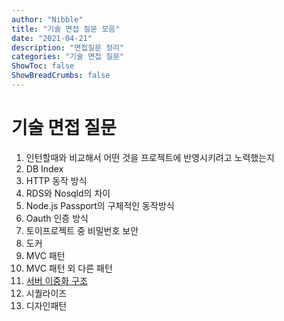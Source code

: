 ```yaml
---
author: "Nibble"
title: "기술 면접 질문 모음"
date: "2021-04-21"
description: "면접질문 정리"
categories: "기술 면접 질문"
ShowToc: false
ShowBreadCrumbs: false
---
```


# 기술 면접 질문
1. 인턴할때와 비교해서 어떤 것을 프로젝트에 반영시키려고 노력했는지
2. DB Index
3. HTTP 동작 방식
4. RDS와 Nosqld의 차이
5. Node.js Passport의 구체적인 동작방식 
6. Oauth 인증 방식
7. 토이프로젝트 중 비밀번호 보안
8. 도커
9.  MVC 패턴
10. MVC 패턴 외 다른 패턴
11. [서버 이중화 구조](https://travislife.tistory.com/47)
12. 시퀄라이즈
13. 디자인패턴